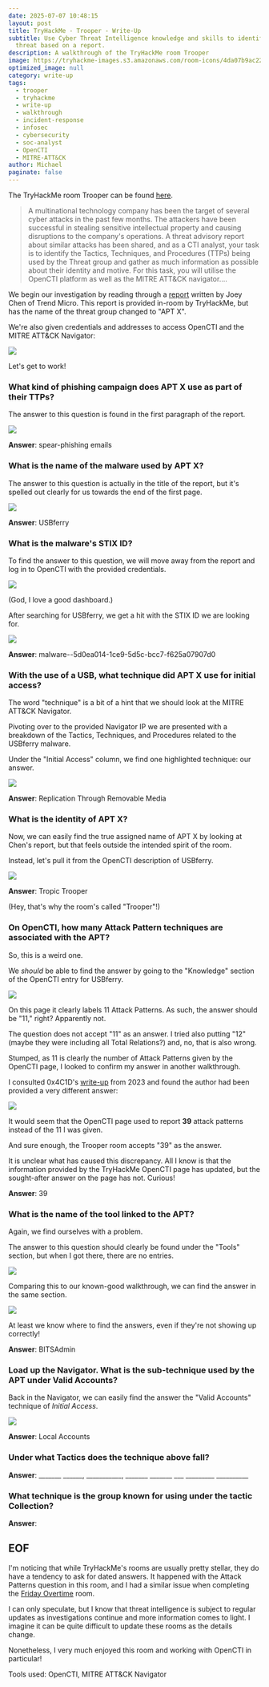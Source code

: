 ```yaml
---
date: 2025-07-07 10:48:15
layout: post
title: TryHackMe - Trooper - Write-Up
subtitle: Use Cyber Threat Intelligence knowledge and skills to identify a
  threat based on a report.
description: A walkthrough of the TryHackMe room Trooper
image: https://tryhackme-images.s3.amazonaws.com/room-icons/4da07b9ac2204d8d95505bb9601527eb.png
optimized_image: null
category: write-up
tags:
  - trooper
  - tryhackme
  - write-up
  - walkthrough
  - incident-response
  - infosec
  - cybersecurity
  - soc-analyst
  - OpenCTI
  - MITRE-ATT&CK
author: Michael
paginate: false
---
```

The TryHackMe room Trooper can be found [here](https://tryhackme.com/room/trooper).

> A multinational technology company has been the target of several cyber attacks in the past few months. The attackers have been successful in stealing sensitive intellectual property and causing disruptions to the company's operations. A threat advisory report about similar attacks has been shared, and as a CTI analyst, your task is to identify the Tactics, Techniques, and Procedures (TTPs) being used by the Threat group and gather as much information as possible about their identity and motive. For this task, you will utilise the OpenCTI platform as well as the MITRE ATT&CK navigator....

We begin our investigation by reading through a [report](https://www.trendmicro.com/en_us/research/20/e/tropic-troopers-back-usbferry-attack-targets-air-gapped-environments.html) written by Joey Chen of Trend Micro.  This report is provided in-room by TryHackMe, but has the name of the threat group changed to "APT X".

We're also given credentials and addresses to access OpenCTI and the MITRE ATT&CK Navigator:

![](/assets/img/uploads/thm-creds.png)

Let's get to work!

### What kind of phishing campaign does APT X use as part of their TTPs?

The answer to this question is found in the first paragraph of the report.

![](/assets/img/uploads/spear-phishing-emails.png)

**Answer**: spear-phishing emails

### What is the name of the malware used by APT X?

The answer to this question is actually in the title of the report, but it's spelled out clearly for us towards the end of the first page.

![](/assets/img/uploads/malware-called-usbferry.png)

**Answer**: USBferry

### What is the malware's STIX ID?

To find the answer to this question, we will move away from the report and log in to OpenCTI with the provided credentials.

![](/assets/img/uploads/opencti-dashboard.png)

(God, I love a good dashboard.)

After searching for USBferry, we get a hit with the STIX ID we are looking for.

![](/assets/img/uploads/usbferry-stix-id.png)

**Answer**: malware--5d0ea014-1ce9-5d5c-bcc7-f625a07907d0

### With the use of a USB, what technique did APT X use for initial access?

The word "technique" is a bit of a hint that we should look at the MITRE ATT&CK Navigator.

Pivoting over to the provided Navigator IP we are presented with a breakdown of the Tactics, Techniques, and Procedures related to the USBferry malware.

Under the "Initial Access" column, we find one highlighted technique: our answer.

![](/assets/img/uploads/mitre-att-ck-navigator.png)

**Answer**: Replication Through Removable Media

### What is the identity of APT X?

Now, we can easily find the true assigned name of APT X by looking at Chen's report, but that feels outside the intended spirit of the room.

Instead, let's pull it from the OpenCTI description of USBferry.

![](/assets/img/uploads/tropic-trooper.png)

**Answer**: Tropic Trooper

(Hey, that's why the room's called "Trooper"!)

### On OpenCTI, how many Attack Pattern techniques are associated with the APT?

So, this is a weird one.

We *should* be able to find the answer by going to the "Knowledge" section of the OpenCTI entry for USBferry.

![](/assets/img/uploads/attack-pattern-11.png)

On this page it clearly labels 11 Attack Patterns. As such, the answer should be "11," right?  Apparently not.

The question does not accept "11" as an answer.  I tried also putting "12" (maybe they were including all Total Relations?) and, no, that is also wrong.

Stumped, as 11 is clearly the number of Attack Patterns given by the OpenCTI page, I looked to confirm my answer in another walkthrough.

I consulted 0x4C1D's [write-up](https://medium.com/@0x4C1D/try-hack-me-trooper-walkthrough-d4ddecd7254a) from 2023 and found the author had been provided a very different answer:

![](https://miro.medium.com/v2/resize:fit:1100/format:webp/1*DhgBFt4NY4qNtySTOoIXMA.png)

It would seem that the OpenCTI page used to report **39** attack patterns instead of the 11 I was given.

And sure enough, the Trooper room accepts "39" as the answer.

It is unclear what has caused this discrepancy.  All I know is that the information provided by the TryHackMe OpenCTI page has updated, but the sought-after answer on the page has not.  Curious!

**Answer**: 39

### What is the name of the tool linked to the APT?

Again, we find ourselves with a problem.

The answer to this question should clearly be found under the "Tools" section, but when I got there, there are no entries.

![](/assets/img/uploads/tools-empty.png)

Comparing this to our known-good walkthrough, we can find the answer in the same section.

![](https://miro.medium.com/v2/resize:fit:1100/format:webp/1*7qWm_djuIo7DZVQQDXhYqQ.png)

At least we know where to find the answers, even if they're not showing up correctly!

**Answer**: BITSAdmin

### Load up the Navigator. What is the sub-technique used by the APT under Valid Accounts?

Back in the Navigator, we can easily find the answer the "Valid Accounts" technique of *Initial Access*.

![](/assets/img/uploads/local-accounts.png)

**Answer**: Local Accounts

### Under what Tactics does the technique above fall?

**Answer**: \_\_\_\_\_\__ \_\_\_\_\_\_, \_\_\_\_\_\_\_\_\_\_\_,  \_\_\_\_\_\_\_ \_\_\_\_\_\__ \_\_\_ \_\_\_\_\_\_\_\_\_ \_\_\_\_\_\_\_\_\_\_

### What technique is the group known for using under the tactic Collection?

**Answer**:

## EOF

I'm noticing that while TryHackMe's rooms are usually pretty stellar, they do have a tendency to ask for dated answers.  It happened with the Attack Patterns question in this room, and I had a similar issue when completing the [Friday Overtime](https://lyonscode.github.io/tryhackme-friday-overtime-write-up/) room.

I can only speculate, but I know that threat intelligence is subject to regular updates as investigations continue and more information comes to light.  I imagine it can be quite difficult to update these rooms as the details change.

Nonetheless, I very much enjoyed this room and working with OpenCTI in particular!

Tools used: OpenCTI, MITRE ATT&CK Navigator